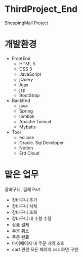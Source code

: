 # ThirdProject_End
ShoppingMall Project

# 개발환경
- FrontEnd
  - HTML 5
  - CSS 3
  - JavaScript
  - jQuery
  - Ajax
  - jsp
  - BootStrap
- BackEnd
  - java
  - Spring
  - lombok
  - Apache Tomcat
  - Mybatis
- Tool
  - eclipse
  - Oracle. Sql Developer
  - Notion
  - Erd Cloud


# 맡은 업무 

장바구니, 결제 Part
- 장바구니 추가
- 장바구니 삭제
- 장바구니 조회
- 장바구니 내 수량 수정
- 상품 결제
- 주문 취소
- 주문 완료
- 마이페이지 내 주문 내역 조회
- cart 관련 모든 페이지 css 화면 구현

